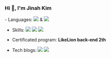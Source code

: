 <h3>Hi 👋, I'm Jinah Kim</h3>
<div>
-  Languages: 
  <img src="https://img.shields.io/badge/JAVA-007396?style=flat-square&logo=java&logoColor=white"/></a> & 
  <img src="https://img.shields.io/badge/Spring-6DB33F?style=flat-square&logo=Spring&logoColor=white"></a>
  
- Skills:
  <img src="https://img.shields.io/badge/MySQL-4479A1?style=flat-square&logo=MySQL&logoColor=white"/></a>
  <img src="https://img.shields.io/badge/Python-blue?style=flat-square&logo=Python&logoColor=white"/></a>
  <img src="https://img.shields.io/badge/JavaScript-F7DF1E?style=flat-square&logo=JavaScript&logoColor=white"/></a>
  
- Certificated program: **LikeLion back-end 2th**

- Tech blogs:
  <a href="https://ofglen.tistory.com/" target="_blank"><img src="https://img.shields.io/badge/Tistory-000000?style=flat-square&logo=Notion&logoColor=white"/></a>
  <a href="https://www.notion.so/4f6254d5aa9f41d9bc2318fdb030478f" target="_blank"><img src="https://img.shields.io/badge/Notion-000000?style=flat-square&logo=Notion&logoColor=white"/>
  </div>
</p>
